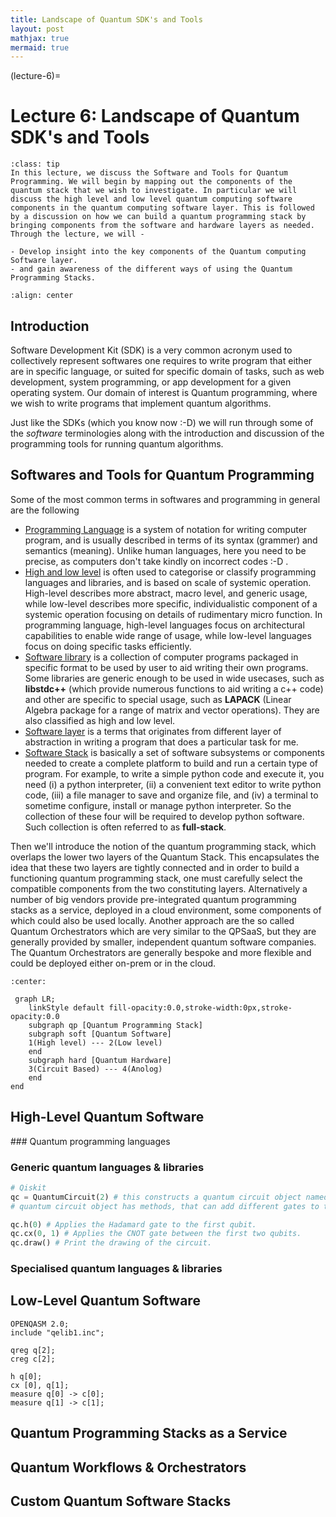 ```yaml
---
title: Landscape of Quantum SDK's and Tools
layout: post
mathjax: true
mermaid: true
---
```


(lecture-6)=
# Lecture 6: Landscape of Quantum SDK's and Tools


```{admonition} Learning Outcome
:class: tip
In this lecture, we discuss the Software and Tools for Quantum Programming. We will begin by mapping out the components of the quantum stack that we wish to investigate. In particular we will discuss the high level and low level quantum computing software components in the quantum computing software layer. This is followed by a discussion on how we can build a quantum programming stack by bringing components from the software and hardware layers as needed.​ Through the lecture, we will - 

- Develop insight into the key components of the Quantum computing Software layer.
- and gain awareness of the different ways of using the Quantum Programming Stacks.​
```

```{image} ../prep/images/quant.png
:align: center
```

## Introduction
Software Development Kit (SDK) is a very common acronym used to collectively represent softwares one requires to write program that either are in specific language, or suited for specific domain of tasks, such as web development, system programming, or app development for a given operating system. Our domain of interest is Quantum programming, where we wish to write programs that implement quantum algorithms.

Just like the SDKs (which you know now :-D) we will run through some of the *software* terminologies along with the introduction and discussion of the programming tools for running quantum algorithms.


## Softwares and Tools for Quantum Programming

Some of the most common terms in softwares and programming in general are the following
- [Programming Language](https://en.wikipedia.org/wiki/Programming_language) is a system of notation for writing computer program, and is usually described in terms of its syntax (grammer) and semantics (meaning). Unlike human languages, here you need to be precise, as computers don't take kindly on incorrect codes :-D .
- [High and low level](https://en.wikipedia.org/wiki/High-_and_low-level) is often used to categorise or classify programming languages and libraries, and is based on scale of systemic operation. High-level describes more abstract, macro level, and generic usage, while low-level describes more specific, individualistic component of a systemic operation focusing on details of rudimentary micro function. In programming language, high-level languages focus on architectural capabilities to enable wide range of usage, while low-level languages focus on doing specific tasks efficiently.
- [Software library](https://en.wikipedia.org/wiki/Library_(computing)) is a collection of computer programs packaged in specific format to be used by user to aid writing their own programs. Some libraries are generic enough to be used in wide usecases, such as **libstdc++** (which provide numerous functions to aid writing a c++ code) and other are specific to special usage, such as **LAPACK** (Linear Algebra package for a range of matrix and vector operations). They are also classified as high and low level.
- [Software layer](https://en.wikipedia.org/wiki/Abstraction_layer) is a terms that originates from different layer of abstraction in writing a program that does a particular task for me.
- [Software Stack](https://en.wikipedia.org/wiki/Solution_stack) is basically a set of software subsystems or components needed to create a complete platform to build and run a certain type of program. For example, to write a simple python code and execute it, you need (i) a python interpreter, (ii) a convenient text editor to write python code, (iii) a file manager to save and organize file, and (iv) a terminal to sometime configure, install or manage python interpreter. So the collection of these four will be required to develop python software. Such collection is often referred to as **full-stack**.

Then we'll introduce the notion of the quantum programming stack, which overlaps the lower two layers of the Quantum Stack. This encapsulates the idea that these two layers are tightly connected and in order to build a functioning quantum programming stack, one must carefully select the compatible components from the two constituting layers. Alternatively a number of big vendors provide pre-integrated quantum programming stacks as a service, deployed in a cloud environment, some components of which could also be used locally. Another approach are the so called Quantum Orchestrators which are very similar to the QPSaaS, but they are generally provided by smaller, independent quantum software companies. The Quantum Orchestrators are generally bespoke and more flexible and could be deployed either on-prem or in the cloud. ​

```{mermaid}
:center:

 graph LR;
    linkStyle default fill-opacity:0.0,stroke-width:0px,stroke-opacity:0.0
    subgraph qp [Quantum Programming Stack]
    subgraph soft [Quantum Software]
    1(High level) --- 2(Low level)
    end
    subgraph hard [Quantum Hardware]
    3(Circuit Based) --- 4(Anolog)   
    end
end
```

## High-Level Quantum Software

### Quantum programming languages

### Generic quantum languages & libraries

```python
# Qiskit
qc = QuantumCircuit(2) # this constructs a quantum circuit object named qc.
# quantum circuit object has methods, that can add different gates to the circuit.

qc.h(0) # Applies the Hadamard gate to the first qubit.
qc.cx(0, 1) # Applies the CNOT gate between the first two qubits.
qc.draw() # Print the drawing of the circuit.
```


### Specialised quantum languages & libraries

## Low-Level Quantum Software

```openqasm
OPENQASM 2.0;
include "qelib1.inc";

qreg q[2];
creg c[2];

h q[0];
cx [0], q[1];
measure q[0] -> c[0];
measure q[1] -> c[1];
```

## Quantum Programming Stacks as a Service

## Quantum Workflows & Orchestrators

## Custom Quantum Software Stacks

